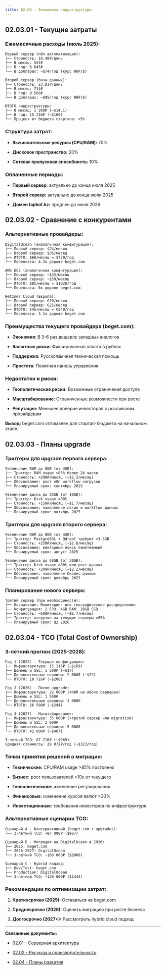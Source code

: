 ```yaml
---
title: 02.03 - Экономика инфраструктуры
---
```


## 02\.03.01 - Текущие затраты

### Ежемесячные расходы (июль 2025):

```
Первый сервер (n8n автоматизация):
├── Стоимость: 18,48₽/день
├── В месяц: 554₽
├── В год: 6 645₽
└── В долларах: ~$74/год (курс 90₽/$)

Второй сервер (базы данных):
├── Стоимость: 23,81₽/день
├── В месяц: 714₽
├── В год: 8 568₽
└── В долларах: ~$95/год (курс 90₽/$)

ИТОГО инфраструктуры:
├── В месяц: 1 268₽ (~$14.1)
├── В год: 15 216₽ (~$169)
└── Процент от бюджета стартапа: <5%
```

### Структура затрат:

-  **Вычислительные ресурсы (CPU/RAM):** 70%

-  **Дисковое пространство:** 20%

-  **Сетевая пропускная способность:** 10%

### Оплаченные периоды:

-  **Первый сервер:** актуально до конца июля 2025

-  **Второй сервер:** актуально до конца июля 2025

-  **Домен tapbot.kz:** продлен до июня 2026

## 02\.03.02 - Сравнение с конкурентами

### Альтернативные провайдеры:

```
DigitalOcean (аналогичная конфигурация):
├── Первый сервер: $24/месяц
├── Второй сервер: $36/месяц
├── ИТОГО: $60/месяц = $720/год
└── Переплата: 4.3x дороже beget.com

AWS EC2 (аналогичная конфигурация):
├── Первый сервер: ~$35/месяц
├── Второй сервер: ~$50/месяц
├── ИТОГО: $85/месяц = $1020/год
└── Переплата: 6x дороже beget.com

Hetzner Cloud (Европа):
├── Первый сервер: €20/месяц
├── Второй сервер: €25/месяц
├── ИТОГО: €45/месяц = €540/год
└── Переплата: 3.2x дороже beget.com
```

### Преимущества текущего провайдера (beget.com):

-  **Экономия:** В 3-6 раз дешевле западных аналогов

-  **Валютные риски:** Фиксированная оплата в рублях

-  **Поддержка:** Русскоязычная техническая помощь

-  **Простота:** Понятная панель управления

### Недостатки и риски:

-  **Геополитические риски:** Возможные ограничения доступа

-  **Масштабирование:** Ограниченные возможности при росте

-  **Репутация:** Меньшее доверие инвесторов к российским провайдерам

**Вывод:** beget.com оптимален для стартап-бюджета на начальном этапе.

## 02\.03.03 - Планы upgrade

### Триггеры для upgrade первого сервера:

```
Увеличение RAM до 8GB (от 4GB):
├── Триггер: RAM usage >85% более 24 часов
├── Стоимость: +200₽/месяц (~$2.2/месяц)
├── Обоснование: рост n8n workflow нагрузки
└── Планируемый срок: сентябрь 2025

Увеличение диска до 20GB (от 10GB):
├── Триггер: Disk usage >80%
├── Стоимость: +150₽/месяц (~$1.7/месяц)
├── Обоснование: накопление логов и workflow данных
└── Планируемый срок: октябрь 2025
```

### Триггеры для upgrade второго сервера:

```
Увеличение RAM до 8GB (от 4GB):
├── Триггер: PostgreSQL + Qdrant требуют >3.5GB
├── Стоимость: +250₽/месяц (~$2.8/месяц)
├── Обоснование: векторный поиск памятеемкий
└── Планируемый срок: август 2025

Увеличение диска до 50GB (от 30GB):
├── Триггер: Disk usage >80% или рост данных
├── Стоимость: +200₽/месяц (~$2.2/месяц)
├── Обоснование: накопление бизнес-данных
└── Планируемый срок: декабрь 2025
```

### Планирование нового сервера:

```
Третий сервер (при необходимости):
├── Назначение: Мониторинг или географическое распределение
├── Конфигурация: 2 CPU, 4GB RAM, 20GB SSD
├── Стоимость: ~600₽/месяц (~$6.7/месяц)
├── Триггер: нагрузка на текущие серверы >85%
└── Планируемый срок: Q2 2026
```

## 02\.03.04 - TCO (Total Cost of Ownership)

### 3-летний прогноз (2025-2028):

```
Год 1 (2025) - Текущая конфигурация:
├── Инфраструктура: 15 216₽ (~$169)
├── Домены и SSL: 1 500₽ (~$17)
├── Дополнительные сервисы: 2 000₽ (~$22)
└── ИТОГО: 18 716₽ (~$208)

Год 2 (2026) - После upgrade:
├── Инфраструктура: 22 000₽ (+RAM на обоих серверах)
├── Домены и SSL: 1 500₽
├── Дополнительные сервисы: 3 000₽
└── ИТОГО: 26 500₽ (~$294)

Год 3 (2027) - Масштабирование:
├── Инфраструктура: 35 000₽ (+третий сервер или migration)
├── Домены и SSL: 2 000₽
├── Дополнительные сервисы: 5 000₽
└── ИТОГО: 42 000₽ (~$467)

3-летний TCO: 87 216₽ (~$969)
Средняя стоимость: 29 072₽/год (~$323/год)
```

### Точки принятия решений о миграции:

-  **Технические:** CPU/RAM usage >85% постоянно

-  **Бизнес:** рост пользователей >10x от текущего

-  **Геополитические:** изменение регулирования

-  **Финансовые:** изменение курсов валют >30%

-  **Инвестиционные:** требования инвесторов по инфраструктуре

### Альтернативные сценарии TCO:

```
Сценарий A - Консервативный (beget.com + upgrades):
└── 3-летний TCO: ~87 000₽ ($967)

Сценарий B - Миграция на DigitalOcean в 2026:
├── 2025: beget.com
├── 2026-2027: DigitalOcean
└── 3-летний TCO: ~180 000₽ ($2000)

Сценарий C - Hybrid подход:
├── Dev/Test: beget.com
├── Production: DigitalOcean
└── 3-летний TCO: ~130 000₽ ($1444)
```

### Рекомендации по оптимизации затрат:

1. **Краткосрочно (2025):** Оставаться на beget.com

2. **Среднесрочно (2026):** Оценить миграцию при росте бизнеса

3. **Долгосрочно (2027+):** Рассмотреть hybrid cloud подход

---

**Связанные документы:**

-  [02\.01 - Серверная архитектура](./../02-01-servers/README)

-  [02\.02 - Ресурсы и производительность](./../02-02-resources/README)

-  [02\.04 - Планы развития](./../02-04-development/README)